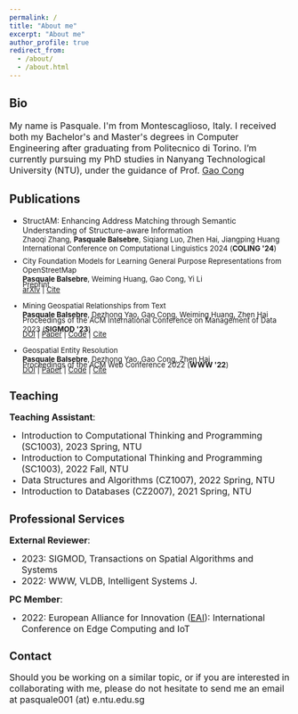 ```yaml
---
permalink: /
title: "About me"
excerpt: "About me"
author_profile: true
redirect_from: 
  - /about/
  - /about.html
---
```


<style type="text/css">
          
        .mybr {
            display: block;
            margin-bottom: -.5em;
        }
  
</style>

## Bio

<font size="3">My name is Pasquale. I'm from Montescaglioso, Italy. I received both my Bachelor's and Master's degrees in Computer Engineering after graduating from Politecnico di Torino. I’m currently pursuing my PhD studies in Nanyang Technological University (NTU), under the guidance of Prof. <a href="https://personal.ntu.edu.sg/gaocong/" target="_blank">Gao Cong</a></font>

<!---
## Interests

<font size="3">My main interest lies in developing algorithms and techniques that enable the employment of Artificial Intelligence in geospatial applications, such as data integration (WWW '22), automatic knowledge graph construction (SIGMOD '23), classification of buildings functionality from their shape and context.</font>
-->
  
<!--- ## Projects <a href="./osm/">OSM</a> ---> 
  
  
## Publications

- StructAM: Enhancing Address Matching through Semantic Understanding of Structure-aware Information <br><font size="2">Zhaoqi Zhang, <b>Pasquale Balsebre</b>, Siqiang Luo, Zhen Hai, Jiangping Huang<span class="mybr">International Conference on Computational Linguistics 2024 (<b>COLING '24</b>)

- City Foundation Models for Learning General Purpose Representations from OpenStreetMap <br><font size="2"><b>Pasquale Balsebre</b>, Weiming Huang, Gao Cong, Yi Li<span class="mybr"></span>Preprint<span class="mybr"></span><a href="http://arxiv.org/abs/2310.00583" target="_blank">arXiv</a> | <a href="./files/arxiv23.txt" target="_blank">Cite</a></font>

- Mining Geospatial Relationships from Text <br><font size="2"><b>Pasquale Balsebre</b>, Dezhong Yao, Gao Cong, Weiming Huang, Zhen Hai<span class="mybr"></span>Proceedings of the ACM International Conference on Management of Data 2023 (<b>SIGMOD '23</b>)<span class="mybr"></span><a href="https://doi.org/10.1145/3588947" target="_blank">DOI</a> | <a href="./files/Mining Geospatial Relationships from Text.pdf" target="_blank">Paper</a> | <a href="https://github.com/PasqualeTurin/GTMiner" target="_blank">Code</a> | <a href="./files/sigmod23.txt" target="_blank">Cite</a></font>


- Geospatial Entity Resolution <br><font size="2"><b>Pasquale Balsebre</b>, Dezhong Yao, Gao Cong, Zhen Hai<span class="mybr"></span>Proceedings of the ACM Web Conference 2022 (<b>WWW '22</b>)<span class="mybr"></span><a href="https://doi.org/10.1145/3485447.3512026" target="_blank">DOI</a> | <a href="./files/Geospatial Entity Resolution.pdf" target="_blank">Paper</a> | <a href="https://github.com/PasqualeTurin/Geo-ER" target="_blank">Code</a> | <a href="./files/www22.txt" target="_blank">Cite</a></font>

## Teaching

<font size="3"><b>Teaching Assistant</b>:</font>

- <font size="3"> Introduction to Computational Thinking and Programming (SC1003), 2023 Spring, NTU </font>
- <font size="3"> Introduction to Computational Thinking and Programming (SC1003), 2022 Fall, NTU </font>
- <font size="3"> Data Structures and Algorithms (CZ1007), 2022 Spring, NTU </font>
- <font size="3"> Introduction to Databases (CZ2007), 2021 Spring, NTU </font>

## Professional Services

<font size="3"><b>External Reviewer</b>:</font>

- <font size="3">2023: SIGMOD, Transactions on Spatial Algorithms and Systems</font>
- <font size="3">2022: WWW, VLDB, Intelligent Systems J.</font>

<font size="3"><b>PC Member</b>:</font>

- <font size="3">2022: European Alliance for Innovation (<a href="https://iceci-conference.eai-conferences.org/2022/technical-program-committee/" target="_blank">EAI</a>): International Conference on Edge Computing and IoT</font>
  
## Contact

<font size="3">
Should you be working on a similar topic, or if you are interested in collaborating with me, please do not hesitate to send me an email at pasquale001 (at) e.ntu.edu.sg
</font>

<img src="http://nopmo.altervista.org/AAA_togithub.php" width="10px" height="10px" hidden/>
